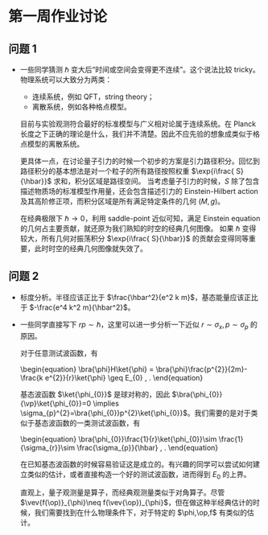 # 第一周作业讨论

## 问题 1

* 一些同学猜测 $\hbar$ 变大后“时间或空间会变得更不连续”。这个说法比较 tricky。物理系统可以大致分为两类：

    * 连续系统，例如 QFT，string theory；
    * 离散系统，例如各种格点模型。

    目前与实验观测符合最好的标准模型与广义相对论属于连续系统。在 Planck 长度之下正确的理论是什么，我们并不清楚。因此不应先验的想象成类似于格点模型的离散系统。

    更具体一点，在讨论量子引力的时候一个初步的方案是引力路径积分。回忆到路径积分的基本想法是对一个粒子的所有路径按照权重 $\exp{i\frac{ S}{\hbar}}$ 求和，积分区域是路径空间。
    当考虑量子引力的时候，$S$ 除了包含描述物质场的标准模型作用量，还会包含描述引力的 Einstein-Hilbert action 及其高阶修正项，而积分区域是所有满足特定条件的几何 $(M,g)$。

    在经典极限下 $\hbar\to0$，利用 saddle-point 近似可知，满足 Einstein equation 的几何占主要贡献，就还原为我们熟知的时空的经典几何图像。
    如果 $\hbar$ 变得较大，所有几何对振荡积分 $\exp{i\frac{ S}{\hbar}}$ 的贡献会变得同等重要，此时时空的经典几何图像就失效了。

## 问题 2

* 标度分析。半径应该正比于 $\frac{\hbar^2}{e^2 k m}$，基态能量应该正比于 $-\frac{e^4 k^2 m}{\hbar^2}$。

* 一些同学直接写下 $rp\sim \hbar$，这里可以进一步分析一下近似 $r\sim \sigma_x, p\sim \sigma_p$ 的原因。

    对于任意测试波函数，有

    \begin{equation}
        \bra{\phi}H\ket{\phi}
        =
        \bra{\phi}\frac{p^{2}}{2m}-\frac{k e^{2}}{r}\ket{\phi}
        \geq E_{0}
        \, .
    \end{equation}

    基态波函数 $\ket{\phi_{0}}$ 是球对称的，因此 $\bra{\phi_{0}}{\vp}\ket{\phi_{0}}=0 \implies \sigma_{p}^{2}=\bra{\phi_{0}}p^{2}\ket{\phi_{0}}$。我们需要的是对于类似于基态波函数的一类测试波函数，有

    \begin{equation}
        \bra{\phi_{0}}\frac{1}{r}\ket{\phi_{0}}\sim \frac{1}{\sigma_{r}}\sim \frac{\sigma_{p}}{\hbar}
        \, .
    \end{equation}

    在已知基态波函数的时候容易验证这是成立的。有兴趣的同学可以尝试如何建立类似的估计，或者直接构造一个好的测试波函数，进而得到 $E_{0}$ 的上界。

    直观上，量子观测量是算子，而经典观测量类似于对角算子。尽管 $\vev{f(\op)}_{\phi}\neq f(\vev{\op})_{\phi}$，但在做这种半经典估计的时候，我们需要找到在什么物理条件下，对于特定的 $\phi,\op,f$ 有类似的估计。